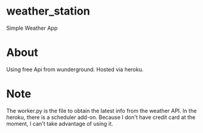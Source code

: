 # weather_station
Simple Weather App
# About
Using free Api from wunderground. Hosted via heroku.
# Note
The worker.py is the file to obtain the latest info from the weather API. In the heroku, there is a scheduler add-on. Because I don't have credit card at the moment, I can't take advantage of using it.
